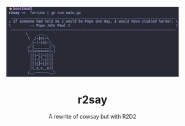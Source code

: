 <p align="center"><img src="https://github.com/nolimitcarter/r2say/blob/main/pics/image0.jpg" width="450px"></p>

<h1 align="center">r2say</h1>

<p align="center">A rewrite of cowsay but with R2D2
